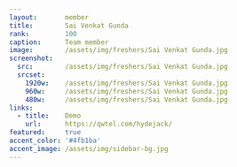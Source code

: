 ```yaml
---
layout:       member
title:        Sai Venkat Gunda
rank:         100
caption:      Team member
image:        /assets/img/freshers/Sai Venkat Gunda.jpg
screenshot:
  src:        /assets/img/freshers/Sai Venkat Gunda.jpg
  srcset:
    1920w:    /assets/img/freshers/Sai Venkat Gunda.jpg
    960w:     /assets/img/freshers/Sai Venkat Gunda.jpg
    480w:     /assets/img/freshers/Sai Venkat Gunda.jpg
links:
  - title:    Demo
    url:      https://qwtel.com/hydejack/
featured:     true
accent_color: '#4fb1ba'
accent_image: /assets/img/sidebar-bg.jpg
---
```

